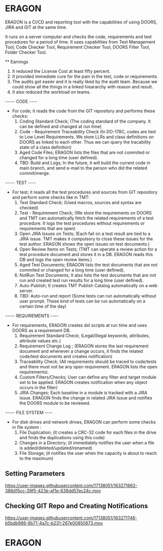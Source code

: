 # ERAGON
ERAGON is a CI/CD and reporting tool with the capabilities of using DOORS, JIRA and GIT at the same time.


It runs on a server computer and checks the code, requirements and test procedures for a period of time. It uses capabilities from 
	Test Management Tool, 
	Code Checker Tool, 
	Requirement Checker Tool,
	DOORS Filter Tool,
	Folder Checker Tool.

 ** Earnings
 1. It reduced the License Cost at least fifty percent. 
 2. It provided immediate cure for the pain in the test, code or requirements.
 3. The audits got easier and it is really liked by the audit team. Because we could show all the things in a linked hieararchy with reason and result.
 4. It also reduced the workload on teams.
 

 ----- CODE ----
* For code; it reads the code from the GIT repository and performs these checks:
    1. Coding Standard Check; (The coding standard of the company. It can be defined and changed at run time)
    2. Code - Requirement Traceability Check (In DO-178C, codes are tied to Low Level Requirements. We store LLRs and class definitions on DOORS as linked to each other. Thus we can query the tracability state of a class definition)
    3. Aged Code Files; ERAGON lists the files that are not commited or changed for a long time (user defined).
    4. TBD: Build and Logs; In the future, it will build the current code in main branch, and send e-mail to the person who did the related commit/merge.

----- TEST ----
* For test; it reads all the test procedures and sources from GIT repository and perform some checks like in TMT:
   1. Test Standard Check; (Used macros, sources and syntax are checked)
   2. Test - Requirement Check; (We store the requirements on DOORS and TMT can automatically fetch the related requirements of a test procedure. It logs the test procedures without requirements or requirements that are open)
  3. Open JIRA Issues on Tests; (Each fail on a test result are tied to a JIRA issue. TMT makes it compulsory to close these issues for the test author. ERAGON shows the open issues on test documents.)
  4. Open Review Items on Tests; (TMT can operate a review action for a test procedure document and stores it in a DB. ERAGON reads this DB and logs the open review items.)
  5. Aged Test Documents; ERAGON lists the test documents that are not commited or changed for a long time (user defined).
  6. NotRun Test Documents; It also lists the test documents that are not run and created test run results for a long time (user defined).
  7. Auto-Publish; It creates TMT Publish Catalog automatically on a web server.
  8. TBD: Auto-run and report (Some tests can run automatically without user prompt. These kind of tests can be run automatically on a certain time of the day)

----- REQUIREMENTS ----
* For requirements, ERAGON creates dxl scripts at run time and uses DOORS as a requirement DB.
   1. Requirement Standard Check; (Legal/illegal keywords, attributes, attribute values etc.)
   2. Requirement Change Log ; (ERAGON stores the last requirement document and whenever a change occurs, it finds the related code/test documents and creates notification)
   3. Traceability Check; (All requirements should be traced to code/tests and there must not be any open requirement. ERAGON lists the open requirements).
   4. Custom Filters/Checks; User can define any filter and target module set to be applied. ERAGON creates notification when any object occurs in the filter)
   5. JIRA Changes; Each baseline in a module is tracked with a JIRA Issue. ERAGON finds the change in related JIRA Issue and notifies the DOORS module to be reviewed.


----- FILE SYSTEM ----
* For disk drives and network drives, ERAGON can perform some checks in file system :
   1. File Duplication; (it creates a CRC-32 code for each files in the drive and finds the duplications using this code)
   2. Changes in a Directory; (it immediately notifies the user when a file is added/deleted/updated/renamed)
   3. File Storage; (it notifies the user when the capacity is about to reach to the maximum)



## Setting Parameters
https://user-images.githubusercontent.com/17138051/163271662-388d15cc-39f5-423e-af1e-638dd57ec24c.mov

## Checking GIT Repo and Creating Notifications
https://user-images.githubusercontent.com/17138051/163271748-b5bdb986-6b71-4a7c-b231-267e00850673.mov





# ERAGON
